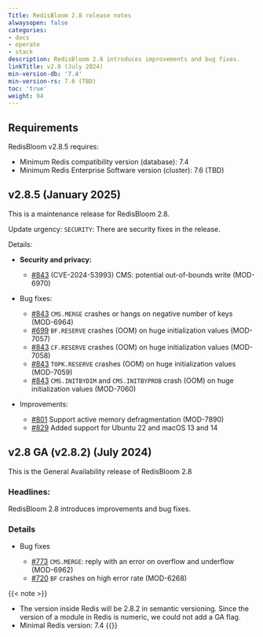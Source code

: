```yaml
---
Title: RedisBloom 2.8 release notes
alwaysopen: false
categories:
- docs
- operate
- stack
description: RedisBloom 2.8 introduces improvements and bug fixes.
linkTitle: v2.8 (July 2024)
min-version-db: '7.4'
min-version-rs: 7.6 (TBD)
toc: 'true'
weight: 94
---
```


## Requirements

RedisBloom v2.8.5 requires:

- Minimum Redis compatibility version (database): 7.4
- Minimum Redis Enterprise Software version (cluster): 7.6 (TBD)

## v2.8.5 (January 2025)

This is a maintenance release for RedisBloom 2.8.

Update urgency: `SECURITY`: There are security fixes in the release.

Details:

- **Security and privacy:**
  - [#843](https://github.com/redisbloom/redisbloom/pull/843) (CVE-2024-53993) CMS: potential out-of-bounds write (MOD-6970)

- Bug fixes:
  - [#843](https://github.com/redisbloom/redisbloom/pull/843) `CMS.MERGE` crashes or hangs on negative number of keys (MOD-6964)
  - [#699](https://github.com/redisbloom/redisbloom/pull/699) `BF.RESERVE` crashes (OOM) on huge initialization values (MOD-7057)
  - [#843](https://github.com/redisbloom/redisbloom/pull/843) `CF.RESERVE` crashes (OOM) on huge initialization values (MOD-7058)
  - [#843](https://github.com/redisbloom/redisbloom/pull/843) `TOPK.RESERVE` crashes (OOM) on huge initialization values (MOD-7059)
  - [#843](https://github.com/redisbloom/redisbloom/pull/843) `CMS.INITBYDIM` and `CMS.INITBYPROB` crash (OOM) on huge initialization values (MOD-7060)

- Improvements:
  - [#801](https://github.com/redisbloom/redisbloom/pull/801) Support active memory defragmentation (MOD-7890)
  - [#829](https://github.com/redisbloom/redisbloom/pull/829) Added support for Ubuntu 22 and macOS 13 and 14

## v2.8 GA (v2.8.2) (July 2024)

This is the General Availability release of RedisBloom 2.8

### Headlines:

RedisBloom 2.8 introduces improvements and bug fixes.

### Details

- Bug fixes

  - [#773](https://github.com/RedisBloom/RedisBloom/pull/773) `CMS.MERGE`: reply with an error on overflow and underflow (MOD-6962)
  - [#720](https://github.com/RedisBloom/RedisBloom/pull/720) `BF` crashes on high error rate (MOD-6268)

{{< note >}}
- The version inside Redis will be 2.8.2 in semantic versioning. Since the version of a module in Redis is numeric, we could not add a GA flag.
- Minimal Redis version: 7.4
{{</note>}}
